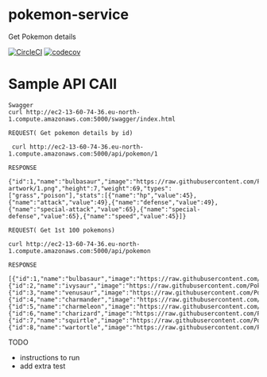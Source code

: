 # pokemon-service
Get Pokemon details

[![CircleCI](https://dl.circleci.com/status-badge/img/gh/FreddyTaelo/pokemon-service/tree/main.svg?style=svg)](https://circleci.com/gh/FreddyTaelo/pokemon-service/tree/main)
[![codecov](https://codecov.io/gh/FreddyTaelo/pokemon-service/graph/badge.svg?token=AAVXBDIK7R)](https://codecov.io/gh/FreddyTaelo/pokemon-service)

# Sample API CAll
```
Swagger
curl http://ec2-13-60-74-36.eu-north-1.compute.amazonaws.com:5000/swagger/index.html

REQUEST( Get pokemon details by id)

 curl http://ec2-13-60-74-36.eu-north-1.compute.amazonaws.com:5000/api/pokemon/1  

RESPONSE

{"id":1,"name":"bulbasaur","image":"https://raw.githubusercontent.com/PokeAPI/sprites/master/sprites/pokemon/other/official-artwork/1.png","height":7,"weight":69,"types":["grass","poison"],"stats":[{"name":"hp","value":45},{"name":"attack","value":49},{"name":"defense","value":49},{"name":"special-attack","value":65},{"name":"special-defense","value":65},{"name":"speed","value":45}]}

REQUEST( Get 1st 100 pokemons)

curl http://ec2-13-60-74-36.eu-north-1.compute.amazonaws.com:5000/api/pokemon 

RESPONSE

[{"id":1,"name":"bulbasaur","image":"https://raw.githubusercontent.com/PokeAPI/sprites/master/sprites/pokemon/1.png","height":0,"weight":0,"types":null,"stats":null},{"id":2,"name":"ivysaur","image":"https://raw.githubusercontent.com/PokeAPI/sprites/master/sprites/pokemon/2.png","height":0,"weight":0,"types":null,"stats":null},{"id":3,"name":"venusaur","image":"https://raw.githubusercontent.com/PokeAPI/sprites/master/sprites/pokemon/3.png","height":0,"weight":0,"types":null,"stats":null},{"id":4,"name":"charmander","image":"https://raw.githubusercontent.com/PokeAPI/sprites/master/sprites/pokemon/4.png","height":0,"weight":0,"types":null,"stats":null},{"id":5,"name":"charmeleon","image":"https://raw.githubusercontent.com/PokeAPI/sprites/master/sprites/pokemon/5.png","height":0,"weight":0,"types":null,"stats":null},{"id":6,"name":"charizard","image":"https://raw.githubusercontent.com/PokeAPI/sprites/master/sprites/pokemon/6.png","height":0,"weight":0,"types":null,"stats":null},{"id":7,"name":"squirtle","image":"https://raw.githubusercontent.com/PokeAPI/sprites/master/sprites/pokemon/7.png","height":0,"weight":0,"types":null,"stats":null},{"id":8,"name":"wartortle","image":"https://raw.githubusercontent.com/PokeAPI/sprites/master/sprites/pokemon/8.png","height":0,"weight":0,"types":null,"stats":null},..]
```

TODO

- instructions to run
- add extra test